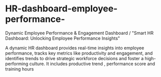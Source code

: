 # HR-dashboard-employee-performance-

Dynamic Employee Performance & Engagement Dashboard  /   "Smart HR Dashboard: Unlocking Employee Performance Insights"

A dynamic HR dashboard provides real-time insights into employee performance, tracks key metrics like productivity and engagement, and identifies trends to drive strategic workforce decisions and foster a high-performing culture. It includes productive trend , performance score and training hours 




